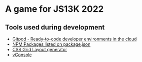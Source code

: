 # A game for JS13K 2022

## Tools used during development

- [Gitpod - Ready-to-code developer environments in the cloud](https://gitpod.io)
- [NPM Packages listed on package.json](./package.json)
- [CSS Grid Layout generator](https://vue-grid-generator.netlify.app)
- [vConsole](https://github.com/Tencent/vConsole)
